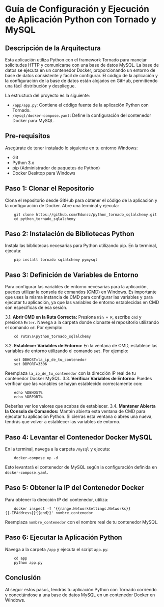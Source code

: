 # Guía de Configuración y Ejecución de Aplicación Python con Tornado y MySQL

## Descripción de la Arquitectura

Esta aplicación utiliza Python con el framework Tornado para manejar solicitudes HTTP y comunicarse con una base de datos MySQL. La base de datos se ejecuta en un contenedor Docker, proporcionando un entorno de base de datos consistente y fácil de configurar. El código de la aplicación y la configuración de la base de datos están alojados en GitHub, permitiendo una fácil distribución y despliegue.

La estructura del proyecto es la siguiente:

-   `/app/app.py`: Contiene el código fuente de la aplicación Python con Tornado.
-   `/mysql/docker-compose.yaml`: Define la configuración del contenedor Docker para MySQL.

## Pre-requisitos

Asegúrate de tener instalado lo siguiente en tu entorno Windows:

-   Git
-   Python 3.x
-   pip (Administrador de paquetes de Python)
-   Docker Desktop para Windows

## Paso 1: Clonar el Repositorio

Clona el repositorio desde GitHub para obtener el código de la aplicación y la configuración de Docker. Abre una terminal y ejecuta:

        git clone https://github.com/Edunzz/python_tornado_sqlalchemy.git
        cd python_tornado_sqlalchemy

## Paso 2: Instalación de Bibliotecas Python

Instala las bibliotecas necesarias para Python utilizando pip. En la terminal, ejecuta:

        pip install tornado sqlalchemy pymysql

## Paso 3: Definición de Variables de Entorno
Para configurar las variables de entorno necesarias para la aplicación, puedes utilizar la consola de comandos (CMD) en Windows. Es importante que uses la misma instancia de CMD para configurar las variables y para ejecutar tu aplicación, ya que las variables de entorno establecidas en CMD son específicas de esa sesión.

3.1.  **Abrir CMD en la Ruta Correcta:**
Presiona `Win + R`, escribe `cmd` y presiona `Enter`.
Navega a la carpeta donde clonaste el repositorio utilizando el comando `cd`. Por ejemplo:
                
        cd ruta\a\python_tornado_sqlalchemy
        
3.2.  **Establecer Variables de Entorno:**
En la ventana de CMD, establece las variables de entorno utilizando el comando `set`. Por ejemplo:
                
        set DBHOST=la_ip_de_tu_contenedor
        set DBPORT=3306
        
Reemplaza `la_ip_de_tu_contenedor` con la dirección IP real de tu contenedor Docker MySQL.
3.3.  **Verificar Variables de Entorno:**
Puedes verificar que las variables se hayan establecido correctamente con:
                
        echo %DBHOST%
        echo %DBPORT%
        
Deberías ver los valores que acabas de establecer.
3.4.  **Mantener Abierta la Consola de Comandos:**
Mantén abierta esta ventana de CMD para ejecutar tu aplicación Python. Si cierras esta ventana o abres una nueva, tendrás que volver a establecer las variables de entorno.

## Paso 4: Levantar el Contenedor Docker MySQL
En la terminal, navega a la carpeta `/mysql` y ejecuta:

        docker-compose up -d

Esto levantará el contenedor de MySQL según la configuración definida en `docker-compose.yaml`.

## Paso 5: Obtener la IP del Contenedor Docker
Para obtener la dirección IP del contenedor, utiliza:

        docker inspect -f '{{range.NetworkSettings.Networks}}{{.IPAddress}}{{end}}' nombre_contenedor

Reemplaza `nombre_contenedor` con el nombre real de tu contenedor MySQL.

## Paso 6: Ejecutar la Aplicación Python
Navega a la carpeta `/app` y ejecuta el script `app.py`:

        cd app
        python app.py

## Conclusión
Al seguir estos pasos, tendrás tu aplicación Python con Tornado corriendo y conectándose a una base de datos MySQL en un contenedor Docker en Windows.
